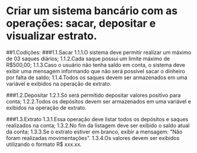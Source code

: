 # Criar um sistema bancário com as operações: sacar, depositar e visualizar estrato.

##1.Codições:
  ###1.1.Sacar
    1.1.1.O sistema deve permitir realizar um máximo de 03 saques diários;
    1.1.2.Cada saque possui um limite máximo de R$500,00;
    1.1.3.Caso o usuário não tenha saldo em conta, o sistema deve exibir uma mensagem informando que não será possível sacar o dinheiro por falta de saldo;
    1.1.4.Todos os saques devem ser armazenados em uma variável e exibidos na operação de extrato.

 ###1.2.Depositar
    1.2.1.Só será permitido depositar valores positivo para conta;
    1.2.2.Todos os depósitos devem ser armazenados em uma variável e exibidos na operação de extrato.

  ###1.3.Extrato
    1.3.1.Essa operação deve listar todos os depósitos e saques realizados na conta;
    1.3.2.No fim da listagem deve ser exibido o saldo atual da conta;
    1.3.3.Se o extrato estiver em branco, exibir a mensagem: "Não foram realizadas movimentações".
    1.3.4.Os valores devem ser exibidos utilizando o formato R$ xxx.xx.

